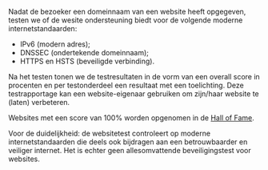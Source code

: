 Nadat de bezoeker een domeinnaam van een website heeft opgegeven, testen we of de wesite ondersteuning biedt voor de volgende moderne internetstandaarden:
* IPv6 (modern adres);
* DNSSEC (ondertekende domeinnaam);
* HTTPS en HSTS (beveiligde verbinding).

Na het testen tonen we de testresultaten in de vorm van een overall score in procenten en per testonderdeel een resultaat met een toelichting. Deze testrapportage kan een website-eigenaar gebruiken om zijn/haar website te (laten) verbeteren.

Websites met een score van 100% worden opgenomen in de [Hall of Fame](/halloffame/). 

Voor de duidelijkheid: de websitetest controleert op moderne internetstandaarden die deels ook bijdragen aan een betrouwbaarder en veiliger internet. Het is echter geen allesomvattende beveiligingstest voor websites.
